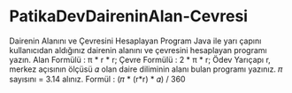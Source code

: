 # PatikaDevDaireninAlan-Cevresi
Dairenin Alanını ve Çevresini Hesaplayan Program Java ile yarı çapını kullanıcıdan aldığınız dairenin alanını ve çevresini hesaplayan programı yazın.  Alan Formülü : π * r * r;  Çevre Formülü : 2 * π * r;  Ödev Yarıçapı r, merkez açısının ölçüsü 𝛼 olan daire diliminin alanı bulan programı yazınız.  𝜋 sayısını = 3.14 alınız.  Formül : (𝜋 * (r*r) * 𝛼) / 360
